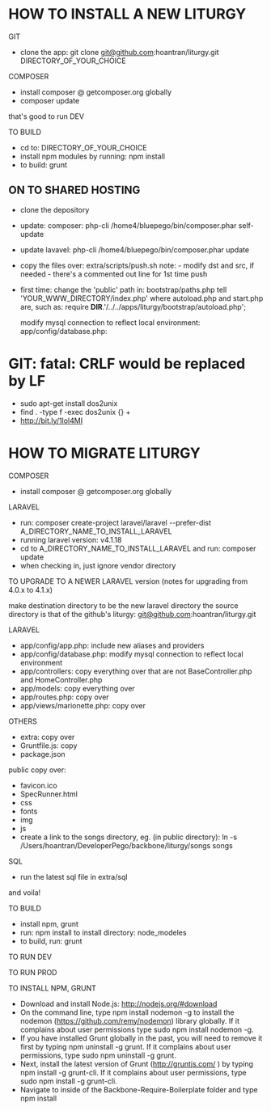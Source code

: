 HOW TO INSTALL A NEW LITURGY
=============================

GIT
* clone the app:
    git clone git@github.com:hoantran/liturgy.git DIRECTORY_OF_YOUR_CHOICE

COMPOSER
* install composer @ getcomposer.org globally
* composer update

that's good to run DEV

TO BUILD
* cd to:
    DIRECTORY_OF_YOUR_CHOICE
* install npm modules by running:
    npm install
* to build:
    grunt

ON TO SHARED HOSTING
--------------------
* clone the depository
* update: composer:
    php-cli /home4/bluepego/bin/composer.phar self-update
* update lavavel:
    php-cli /home4/bluepego/bin/composer.phar update

* copy the files over:
    extra/scripts/push.sh
    note:
        - modify dst and src, if needed
        - there's a commented out line for 1st time push

* first time:
    change the 'public' path in:
        bootstrap/paths.php
    tell
        'YOUR_WWW_DIRECTORY/index.php'
    where autoload.php and start.php are, such as:
        require __DIR__.'/../../apps/liturgy/bootstrap/autoload.php';

    modify mysql connection to reflect local environment:
        app/config/database.php:


GIT: fatal: CRLF would be replaced by LF
==========================
* sudo apt-get install dos2unix
* find . -type f -exec dos2unix {} +
* http://bit.ly/1lol4MI


HOW TO MIGRATE LITURGY
======================

COMPOSER
* install composer @ getcomposer.org globally

LARAVEL
* run:
    composer create-project laravel/laravel --prefer-dist A_DIRECTORY_NAME_TO_INSTALL_LARAVEL
* running laravel version: v4.1.18
* cd to A_DIRECTORY_NAME_TO_INSTALL_LARAVEL and run:
    composer update
* when checking in, just ignore vendor directory

TO UPGRADE TO A NEWER LARAVEL version
(notes for upgrading from 4.0.x to 4.1.x)

make destination directory to be the new laravel directory
the source directory is that of the github's liturgy:
    git@github.com:hoantran/liturgy.git


LARAVEL
* app/config/app.php: include new aliases and providers
* app/config/database.php: modify mysql connection to reflect local environment
* app/controllers: copy everything over that are not BaseController.php and HomeController.php
* app/models: copy everything over
* app/routes.php: copy over
* app/views/marionette.php: copy over

OTHERS
* extra: copy over
* Gruntfile.js: copy
* package.json

public
copy over:
* favicon.ico
* SpecRunner.html
* css
* fonts
* img
* js
* create a link to the songs directory, eg. (in public directory):
    ln -s /Users/hoantran/DeveloperPego/backbone/liturgy/songs songs

SQL
* run the latest sql file in
    extra/sql

and voila!


TO BUILD
* install npm, grunt
* run:
    npm install
  to install directory:
    node_modeles
* to build, run:
    grunt


TO RUN DEV

TO RUN PROD


TO INSTALL NPM, GRUNT
* Download and install Node.js: http://nodejs.org/#download
* On the command line, type npm install nodemon -g to install the nodemon (https://github.com/remy/nodemon) library globally. If it complains about user permissions type sudo npm install nodemon -g.
* If you have installed Grunt globally in the past, you will need to remove it first by typing npm uninstall -g grunt. If it complains about user permissions, type sudo npm uninstall -g grunt.
* Next, install the latest version of Grunt (http://gruntjs.com/ ) by typing npm install -g grunt-cli. If it complains about user permissions, type sudo npm install -g grunt-cli.
* Navigate to inside of the Backbone-Require-Boilerplate folder and type npm install









